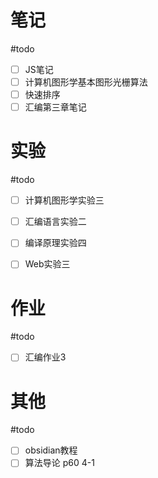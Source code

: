 # 笔记
#todo
- [ ] JS笔记
- [ ] 计算机图形学基本图形光栅算法
- [ ] 快速排序
- [ ] 汇编第三章笔记

# 实验
#todo 
- [ ] 计算机图形学实验三
- [ ] 汇编语言实验二
- [ ] 编译原理实验四
- [ ] Web实验三


# 作业
#todo 
- [ ] 汇编作业3


# 其他
#todo 
- [ ] obsidian教程
- [ ] 算法导论 p60 4-1